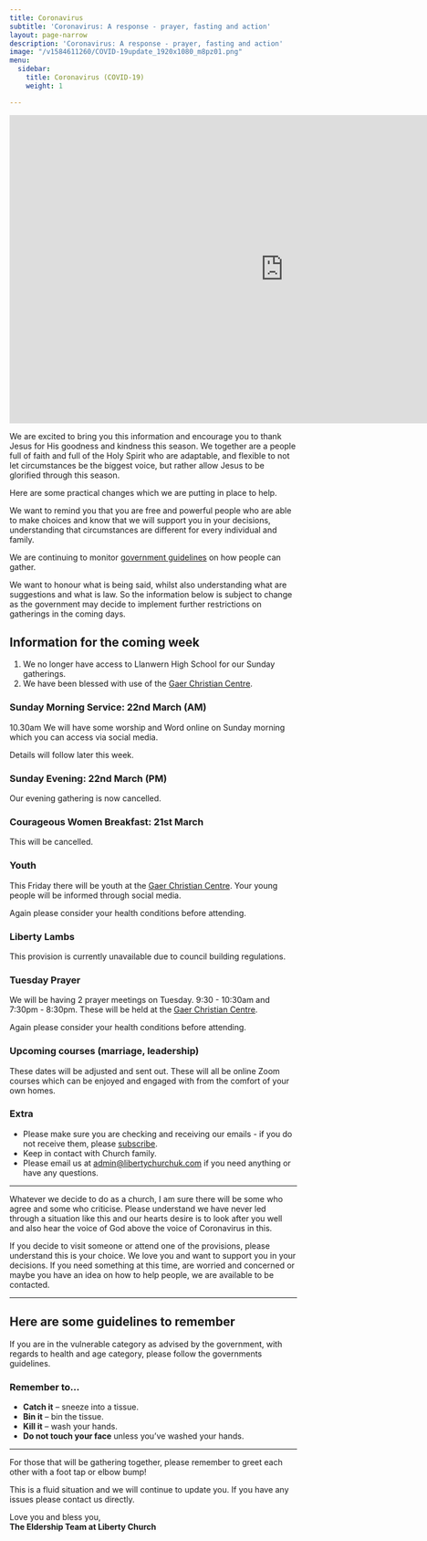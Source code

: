 ```yaml
---
title: Coronavirus
subtitle: 'Coronavirus: A response - prayer, fasting and action'
layout: page-narrow
description: 'Coronavirus: A response - prayer, fasting and action'
image: "/v1584611260/COVID-19update_1920x1080_m8pz01.png"
menu:
  sidebar:
    title: Coronavirus (COVID-19)
    weight: 1

---
```

<iframe src="https://player.vimeo.com/video/398633537?title=0&byline=0&portrait=0" width="960" height="540" frameborder="0" allow="autoplay; fullscreen" allowfullscreen></iframe>

We are excited to bring you this information and encourage you to thank Jesus for His goodness and kindness this season. We together are a people full of faith and full of the Holy Spirit who are adaptable, and flexible to not let circumstances be the biggest voice, but rather allow Jesus to be glorified through this season.

Here are some practical changes which we are putting in place to help.

We want to remind you that you are free and powerful people who are able to make choices and know that we will support you in your decisions, understanding that circumstances are different for every individual and family.

We are continuing to monitor [government guidelines](https://www.gov.uk/government/topical-events/coronavirus-covid-19-uk-government-response) on how people can gather.

We want to honour what is being said, whilst also understanding what are suggestions and what is law. So the information below is subject to change as the government may decide to implement further restrictions on gatherings in the coming days.

## Information for the coming week

1. We no longer have access to Llanwern High School for our Sunday gatherings.
2. We have been blessed with use of the [Gaer Christian Centre](https://goo.gl/maps/uG9vVFF9GiEqZjHg9).

### Sunday Morning Service: 22nd March (AM)

10\.30am We will have some worship and Word online on Sunday morning which you can access via social media.

Details will follow later this week.

### Sunday Evening: 22nd March (PM)

Our evening gathering is now cancelled.

### Courageous Women Breakfast: 21st March

This will be cancelled.

### Youth

This Friday there will be youth at the [Gaer Christian Centre](https://goo.gl/maps/uG9vVFF9GiEqZjHg9). Your young people will be informed through social media.

Again please consider your health conditions before attending.

### Liberty Lambs

This provision is currently unavailable due to council building regulations.

### Tuesday Prayer

We will be having 2 prayer meetings on Tuesday. 9:30 - 10:30am and 7:30pm - 8:30pm. These will be held at the [Gaer Christian Centre](https://goo.gl/maps/uG9vVFF9GiEqZjHg9).

Again please consider your health conditions before attending.

### Upcoming courses (marriage, leadership)

These dates will be adjusted and sent out. These will all be online Zoom courses which can be enjoyed and engaged with from the comfort of your own homes.

### Extra

* Please make sure you are checking and receiving our emails - if you do not receive them, please [subscribe](#newsletter).
* Keep in contact with Church family.
* Please email us at [admin@libertychurchuk.com](mailto:admin@libertychurchuk.com) if you need anything or have any questions.

***

Whatever we decide to do as a church, I am sure there will be some who agree and some who criticise. Please understand we have never led through a situation like this and our hearts desire is to look after you well and also hear the voice of God above the voice of Coronavirus in this.

If you decide to visit someone or attend one of the provisions, please understand this is your choice. We love you and want to support you in your decisions.
If you need something at this time, are worried and concerned or maybe you have an idea on how to help people, we are available to be contacted.

***

## Here are some guidelines to remember

If you are in the vulnerable category as advised by the government, with regards to health and age category, please follow the governments guidelines.

### Remember to…

* **Catch it** – sneeze into a tissue.
* **Bin it** – bin the tissue.
* **Kill it** – wash your hands.
* **Do not touch your face** unless you’ve washed your hands.

***

For those that will be gathering together, please remember to greet each other with a foot tap or elbow bump!

This is a fluid situation and we will continue to update you. If you have any issues please contact us directly.

Love you and bless you,  
**The Eldership Team at Liberty Church**